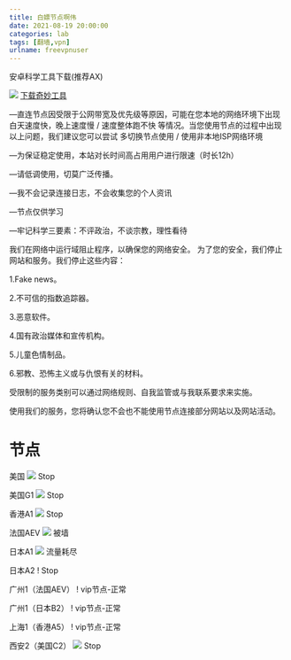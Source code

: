 ```yaml
---
title: 白嫖节点啊伟
date: 2021-08-19 20:00:00
categories: lab
tags: [翻墙,vpn]
urlname: freevpnuser
---
```

安卓科学工具下载(推荐AX)

![](https://cdn.jsdelivr.net/gh/2x-ercha/twikoo-magic@master/image/bilibili2233/4.png) [下载奇妙工具](https://imgblz.cn/AliCOS/%E5%B7%A5%E5%85%B7/%E7%A7%91%E7%BD%91/  "下载")

—直连节点因受限于公网带宽及优先级等原因，可能在您本地的网络环境下出现 白天速度快，晚上速度慢 / 速度整体跑不快 等情况。当您使用节点的过程中出现以上问题，我们建议您可以尝试 多切换节点使用 / 使用非本地ISP网络环境

—为保证稳定使用，本站对长时间高占用用户进行限速（时长12h）

—请低调使用，切莫广泛传播。

—我不会记录连接日志，不会收集您的个人资讯

—节点仅供学习

—牢记科学三要素：不评政治，不谈宗教，理性看待

我们在网络中运行域阻止程序，以确保您的网络安全。
为了您的安全，我们停止网站和服务。我们停止这些内容：

1.Fake news。

2.不可信的指数追踪器。

3.恶意软件。

4.国有政治媒体和宣传机构。

5.儿童色情制品。

6.邪教、恐怖主义或与仇恨有关的材料。

受限制的服务类别可以通过网络规则、自我监管或与我联系要求来实施。

使用我们的服务，您将确认您不会也不能使用节点连接部分网站以及网站活动。

# 节点

美国 ![](https://cdn.jsdelivr.net/gh/2x-ercha/twikoo-magic@master/image/bilibili2233/7.png) Stop

美国G1 ![](https://cdn.jsdelivr.net/gh/2x-ercha/twikoo-magic@master/image/bilibili2233/7.png) Stop

香港A1 ![](https://cdn.jsdelivr.net/gh/2x-ercha/twikoo-magic@master/image/bilibili2233/7.png) Stop

法国AEV ![](https://cdn.jsdelivr.net/gh/2x-ercha/twikoo-magic@master/image/bilibili2233/1.png) 被墙

日本A1 ![](https://cdn.jsdelivr.net/gh/2x-ercha/twikoo-magic@master/image/bilibili2233/12.png)  流量耗尽

日本A2 ! [](https://cdn.jsdelivr.net/gh/2x-ercha/twikoo-magic@master/image/bilibili2233/7.png) Stop

广州1（法国AEV） ! [](https://cdn.jsdelivr.net/gh/2x-ercha/twikoo-magic@master/image/bilibili2233/13.png) vip节点-正常

广州1（日本B2） ! [](https://cdn.jsdelivr.net/gh/2x-ercha/twikoo-magic@master/image/bilibili2233/13.png) vip节点-正常

上海1（香港A5） ! [](https://cdn.jsdelivr.net/gh/2x-ercha/twikoo-magic@master/image/bilibili2233/13.png) vip节点-正常

西安2（美国C2）  ![](https://cdn.jsdelivr.net/gh/2x-ercha/twikoo-magic@master/image/bilibili2233/7.png) Stop
